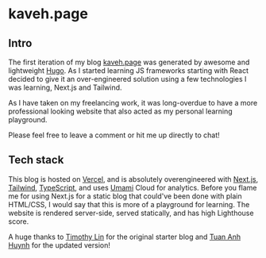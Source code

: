 # kaveh.page 

## Intro

The first iteration of my blog [kaveh.page](https://kaveh.page) was generated by awesome and lightweight [Hugo](https://gohugo.io/). 
As I started learning JS frameworks starting with React decided to give it an over-engineered solution using a 
few technologies I was learning, Next.js and Tailwind.

As I have taken on my freelancing work, it was long-overdue to have a more professional looking website that also acted
as my personal learning playground.

Please feel free to leave a comment or hit me up directly to chat!

## Tech stack

This blog is hosted on [Vercel](https://vercel.com/?ref=kaveh.page), and is absolutely overengineered with 
[Next.js](https://nextjs.org/?ref=kaveh.page), 
[Tailwind](https://tailwindcss.com/?ref=kaveh.page), [TypeScript](https://www.typescriptlang.org/?ref=kaveh.page), and uses 
[Umami](https://umami.is/?ref=kaveh.page) Cloud for analytics. Before you flame me for using Next.js for a static
blog that could've been done with plain HTML/CSS, I would say that this is more of a playground for learning. The
website is rendered server-side, served statically, and has high
Lighthouse score.  

A huge thanks to [Timothy Lin](https://twitter.com/timlrxx) for the original starter blog
and [Tuan Anh Huynh](https://www.leohuynh.dev/) for the updated version!
